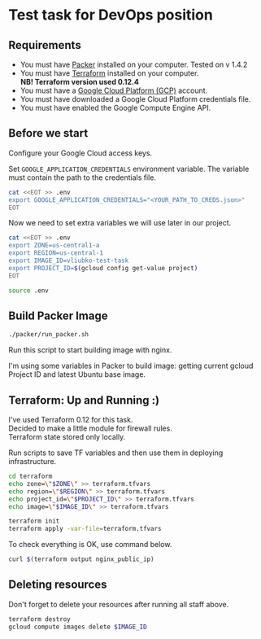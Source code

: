 # Test task for DevOps position

## Requirements

* You must have [Packer](https://www.packer.io/) installed on your computer. Tested on v 1.4.2
* You must have [Terraform](https://www.terraform.io/) installed on your computer.  
**NB! Terraform version used 0.12.4**
* You must have a [Google Cloud Platform (GCP)](https://cloud.google.com/) account.
* You must have downloaded a Google Cloud Platform credentials file.
* You must have enabled the Google Compute Engine API.

## Before we start

Configure your Google Cloud access keys.

Set `GOOGLE_APPLICATION_CREDENTIALS` environment variable. The variable must contain the path to the credentials file.

```bash
cat <<EOT >> .env
export GOOGLE_APPLICATION_CREDENTIALS="<YOUR_PATH_TO_CREDS.json>"
EOT
```

Now we need to set extra variables we will use later in our project.

```bash
cat <<EOT >> .env
export ZONE=us-central1-a
export REGION=us-central-1
export IMAGE_ID=vliubko-test-task
export PROJECT_ID=$(gcloud config get-value project)
EOT
```

```bash
source .env
```

## Build Packer Image

```bash
./packer/run_packer.sh
```
Run this script to start building image with nginx.  

I'm using some variables in Packer to build image: getting current gcloud Project ID and latest Ubuntu base image.

## Terraform: Up and Running :)

I've used Terraform 0.12 for this task.  
Decided to make a little module for firewall rules.  
Terraform state stored only locally.

Run scripts to save TF variables and then use them in deploying infrastructure.

```bash
cd terraform
echo zone=\"$ZONE\" >> terraform.tfvars
echo region=\"$REGION\" >> terraform.tfvars
echo project_id=\"$PROJECT_ID\" >> terraform.tfvars
echo image=\"$IMAGE_ID\" >> terraform.tfvars
```

```bash
terraform init
terraform apply -var-file=terraform.tfvars
```

To check everything is OK, use command below.
```bash
curl $(terraform output nginx_public_ip)
```

## Deleting resources

Don't forget to delete your resources after running all staff above.

```bash
terraform destroy
gcloud compute images delete $IMAGE_ID
```
